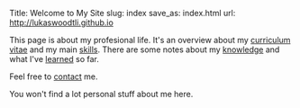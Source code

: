 Title: Welcome to My Site
slug: index
save_as: index.html
url: http://lukaswoodtli.github.io

This page is about my profesional life. It's an overview about my [curriculum vitae]({filename}/pages/cv.md) and my main [skills]({filename}/pages/skills.md). There are some notes about my [knowledge]({filename}/pages/books.md) and what I've [learned]({filename}/pages/courses.md) so far.

Feel free to [contact]({filename}/pages/contact.md) me.

You won't find a lot personal stuff about me here.
